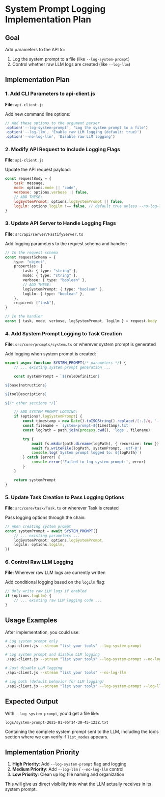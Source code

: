 # System Prompt Logging Implementation Plan

## Goal

Add parameters to the API to:

1. Log the system prompt to a file (like `--log-system-prompt`)
2. Control whether raw LLM logs are created (like `--log-llm`)

## Implementation Plan

### 1. Add CLI Parameters to api-client.js

**File**: `api-client.js`

Add new command line options:

```javascript
// Add these options to the argument parser
.option('--log-system-prompt', 'Log the system prompt to a file')
.option('--log-llm', 'Enable raw LLM logging (default: true)')
.option('--no-log-llm', 'Disable raw LLM logging')
```

### 2. Modify API Request to Include Logging Flags

**File**: `api-client.js`

Update the API request payload:

```javascript
const requestBody = {
	task: message,
	mode: options.mode || "code",
	verbose: options.verbose || false,
	// ADD THESE:
	logSystemPrompt: options.logSystemPrompt || false,
	logLlm: options.logLlm !== false, // default true unless --no-log-llm
}
```

### 3. Update API Server to Handle Logging Flags

**File**: `src/api/server/FastifyServer.ts`

Add logging parameters to the request schema and handler:

```typescript
// In the request schema
const requestSchema = {
	type: "object",
	properties: {
		task: { type: "string" },
		mode: { type: "string" },
		verbose: { type: "boolean" },
		// ADD THESE:
		logSystemPrompt: { type: "boolean" },
		logLlm: { type: "boolean" },
	},
	required: ["task"],
}

// In the handler
const { task, mode, verbose, logSystemPrompt, logLlm } = request.body
```

### 4. Add System Prompt Logging to Task Creation

**File**: `src/core/prompts/system.ts` or wherever system prompt is generated

Add logging when system prompt is created:

```typescript
export async function SYSTEM_PROMPT(/* parameters */) {
    // ... existing system prompt generation ...

    const systemPrompt = `${roleDefinition}

${baseInstructions}

${toolDescriptions}

${/* other sections */}`

    // ADD SYSTEM PROMPT LOGGING:
    if (options?.logSystemPrompt) {
        const timestamp = new Date().toISOString().replace(/[:.]/g, '-')
        const filename = `system-prompt-${timestamp}.txt`
        const logPath = path.join(process.cwd(), 'logs', filename)

        try {
            await fs.mkdir(path.dirname(logPath), { recursive: true })
            await fs.writeFile(logPath, systemPrompt, 'utf-8')
            console.log(`System prompt logged to: ${logPath}`)
        } catch (error) {
            console.error('Failed to log system prompt:', error)
        }
    }

    return systemPrompt
}
```

### 5. Update Task Creation to Pass Logging Options

**File**: `src/core/task/Task.ts` or wherever Task is created

Pass logging options through the chain:

```typescript
// When creating system prompt
const systemPrompt = await SYSTEM_PROMPT({
	// ... existing parameters ...
	logSystemPrompt: options.logSystemPrompt,
	logLlm: options.logLlm,
})
```

### 6. Control Raw LLM Logging

**File**: Wherever raw LLM logs are currently written

Add conditional logging based on the `logLlm` flag:

```typescript
// Only write raw LLM logs if enabled
if (options.logLlm) {
	// ... existing raw LLM logging code ...
}
```

## Usage Examples

After implementation, you could use:

```bash
# Log system prompt only
./api-client.js --stream "list your tools" --log-system-prompt

# Log system prompt and disable LLM logging
./api-client.js --stream "list your tools" --log-system-prompt --no-log-llm

# Just disable LLM logging
./api-client.js --stream "list your tools" --no-log-llm

# Log both (default behavior for LLM logging)
./api-client.js --stream "list your tools" --log-system-prompt --log-llm
```

## Expected Output

With `--log-system-prompt`, you'd get a file like:

```
logs/system-prompt-2025-01-05T14-30-45-123Z.txt
```

Containing the complete system prompt sent to the LLM, including the tools section where we can verify if `list_modes` appears.

## Implementation Priority

1. **High Priority**: Add `--log-system-prompt` flag and logging
2. **Medium Priority**: Add `--log-llm` / `--no-log-llm` control
3. **Low Priority**: Clean up log file naming and organization

This will give us direct visibility into what the LLM actually receives in its system prompt.
